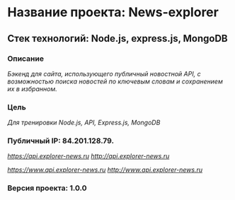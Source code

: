 # Название проекта: News-explorer

## Стек технологий: Node.js, express.js, MongoDB

### Описание

*Бэкенд для сайта, использующего публичный новостной API, с возможностью поиска новостей по ключевым словам и сохранением их в избранном.*

### Цель

*Для тренировки Node.js, API, Express.js, MongoDB*

### Публичный IP: 84.201.128.79.

*https://api.explorer-news.ru*
*http://api.explorer-news.ru*

*https://www.api.explorer-news.ru*
*http://www.api.explorer-news.ru*

### Версия проекта: 1.0.0
